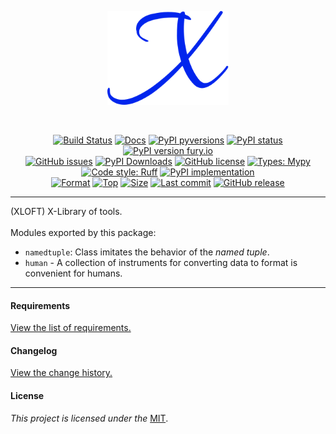 <div align="center">
  <p align="center">
    <a href="https://github.com/kebasyaty/xloft">
      <img
        height="150"
        alt="Logo"
        src="https://raw.githubusercontent.com/kebasyaty/xloft/main/assets/logo.svg">
    </a>
  </p>
  <br>
  <p align="center">
    <a href="https://github.com/kebasyaty/xloft/actions/workflows/test.yml" alt="Build Status"><img src="https://github.com/kebasyaty/xloft/actions/workflows/test.yml/badge.svg" alt="Build Status"></a>
    <a href="https://kebasyaty.github.io/xloft/" alt="Docs"><img src="https://img.shields.io/badge/docs-available-brightgreen.svg" alt="Docs"></a>
    <a href="https://pypi.python.org/pypi/xloft/" alt="PyPI pyversions"><img src="https://img.shields.io/pypi/pyversions/xloft.svg" alt="PyPI pyversions"></a>
    <a href="https://pypi.python.org/pypi/xloft/" alt="PyPI status"><img src="https://img.shields.io/pypi/status/xloft.svg" alt="PyPI status"></a>
    <a href="https://pypi.python.org/pypi/xloft/" alt="PyPI version fury.io"><img src="https://badge.fury.io/py/xloft.svg" alt="PyPI version fury.io"></a>
    <br>
    <a href="https://github.com/kebasyaty/xloft/issues"><img src="https://img.shields.io/github/issues/kebasyaty/xloft.svg" alt="GitHub issues"></a>
    <a href="https://pepy.tech/projects/xloft"><img src="https://static.pepy.tech/badge/xloft" alt="PyPI Downloads"></a>
    <a href="https://github.com/kebasyaty/xloft/blob/main/LICENSE" alt="GitHub license"><img src="https://img.shields.io/github/license/kebasyaty/xloft" alt="GitHub license"></a>
    <a href="https://mypy-lang.org/" alt="Types: Mypy"><img src="https://img.shields.io/badge/types-Mypy-202235.svg?color=0c7ebf" alt="Types: Mypy"></a>
    <a href="https://docs.astral.sh/ruff/" alt="Code style: Ruff"><img src="https://img.shields.io/badge/code%20style-Ruff-FDD835.svg" alt="Code style: Ruff"></a>
    <a href="https://github.com/kebasyaty/xloft" alt="PyPI implementation"><img src="https://img.shields.io/pypi/implementation/xloft" alt="PyPI implementation"></a>
    <br>
    <a href="https://pypi.org/project/xloft"><img src="https://img.shields.io/pypi/format/xloft" alt="Format"></a>
    <a href="https://github.com/kebasyaty/xloft"><img src="https://img.shields.io/github/languages/top/kebasyaty/xloft" alt="Top"></a>
    <a href="https://github.com/kebasyaty/xloft"><img src="https://img.shields.io/github/repo-size/kebasyaty/xloft" alt="Size"></a>
    <a href="https://github.com/kebasyaty/xloft"><img src="https://img.shields.io/github/last-commit/kebasyaty/xloft/main" alt="Last commit"></a>
    <a href="https://github.com/kebasyaty/xloft/releases/" alt="GitHub release"><img src="https://img.shields.io/github/release/kebasyaty/xloft" alt="GitHub release"></a>
  </p>
</div>

<hr>

(XLOFT) X-Library of tools.
<br>
<br>
Modules exported by this package:

- `namedtuple`: Class imitates the behavior of the _named tuple_.
- `human` - A collection of instruments for converting data to format is convenient for humans.

<hr>

#### Requirements

[View the list of requirements.](https://github.com/kebasyaty/xloft/blob/main/REQUIREMENTS.md "View the list of requirements.")

#### Changelog

[View the change history.](https://github.com/kebasyaty/xloft/blob/main/CHANGELOG.md "Changelog")

#### License

_This project is licensed under the_ [MIT](https://github.com/kebasyaty/xloft/blob/main/LICENSE "MIT").

